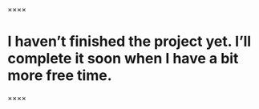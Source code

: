 ××××
# I haven’t finished the project yet. I’ll complete it soon when I have a bit more free time.
××××
